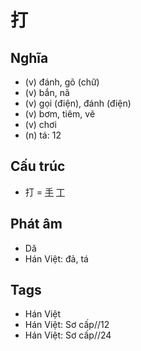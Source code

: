 # 打

## Nghĩa

* (v) đánh, gõ (chữ)
* (v) bắn, nã
* (v) gọi (điện), đánh (điện)
* (v) bơm, tiêm, vẽ
* (v) chơi
* (n) tá: 12

## Cấu trúc
* 打 = [手](手.md) [丁](丁.md)

## Phát âm

* Dǎ
* Hán Việt: đả, tá

## Tags
* Hán Việt
* Hán Việt: Sơ cấp//12
* Hán Việt: Sơ cấp//24

<script>window.HANZI_FIELD='打';</script>
